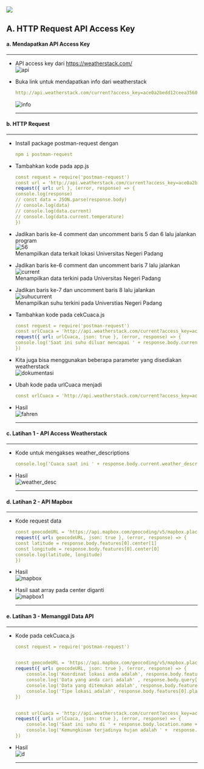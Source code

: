 <h1 float="left">
  <img src="https://readme-typing-svg.herokuapp.com?font=Urbanist&pause=1000&color=1EC309&width=700&lines=Modul+2+-+Node.js+Module+System+dan+Command+Line+Arguments" />
</h1>

<h2>
  A. HTTP Request  API Access Key
</h2>

<h4>
  a. Mendapatkan API Access Key
</h4> <hr>

   - API access key dari  https://weatherstack.com/ <br>
    ![api](https://github.com/alixa01/Prak_PJ_Alixa-Arivya-Tofer/assets/94752755/73a009e5-c16e-4579-8f3f-bf4c5f7d0320)

  - Buka link untuk mendapatkan info dari weatherstack
    ```yml
    http://api.weatherstack.com/current?access_key=ace0a2bedd12ceea356021a84772d3e2&query=-0.8970118486723626,100.35076508280925
    ```
    ![info](https://github.com/alixa01/Prak_PJ_Alixa-Arivya-Tofer/assets/94752755/8f262a95-c912-48b3-8f9b-c743da99d12a) <hr>

<h4>
  b. HTTP Request
</h4> <hr>

  - Install package postman-request dengan
    ```yml
    npm i postman-request
    ```

  - Tambahkan kode pada app.js
    ```yml
    const request = require('postman-request')
    const url = 'http://api.weatherstack.com/current?access_key=ace0a2bedd12ceea356021a84&query=-0.8970118486723626,100.35076508280925'
    request({ url: url }, (error, response) => {
    console.log(response)
    // const data = JSON.parse(response.body)
    // console.log(data)
    // console.log(data.current)
    // console.log(data.current.temperature)
    })
    ```

  - Jadikan baris ke-4 comment dan uncomment baris 5 dan 6 lalu jalankan program <br>
    ![56](https://github.com/alixa01/Prak_PJ_Alixa-Arivya-Tofer/assets/94752755/cdc8c384-c1c7-4b85-b788-62ec48cf67f1) <br>
    Menampilkan data terkait lokasi Universitas Negeri Padang

  - Jadikan baris ke-6 comment dan uncomment baris 7 lalu jalankan <br>
  ![current](https://github.com/alixa01/Prak_PJ_Alixa-Arivya-Tofer/assets/94752755/57069127-40f4-419b-a71b-2f6b32907842) <br>
  Menampilkan data terkini pada Universitas Negeri Padang

  - Jadikan baris ke-7 dan uncomment baris 8 lalu jalankan <br>
  ![suhucurrent](https://github.com/alixa01/Prak_PJ_Alixa-Arivya-Tofer/assets/94752755/eadaeacb-90a9-4bbe-b0d2-01f7526c6beb) <br>
  Menampilkan suhu terkini pada Universtias Negeri Padang
   
  - Tambahkan kode pada cekCuaca.js
    ```yml
    const request = require('postman-request')
    const urlCuaca = 'http://api.weatherstack.com/current?access_key=ace0a2bedd12ceea356021a84&query=-0.8970118486723626,100.35076508280925'
    request({ url: urlCuaca, json: true }, (error, response) => {
    console.log('Saat ini suhu diluar mencapai ' + response.body.current.temperature + ' derajat celcius. Kemungkinan terjadinya hujan adalah ' + response.body.current.precip + '%')
    })
    ```

  - Kita juga bisa menggunakan beberapa parameter yang disediakan weatherstack <br>
    ![dokumentasi](https://github.com/alixa01/Prak_PJ_Alixa-Arivya-Tofer/assets/94752755/3ad06ff5-de93-4392-9ef2-e74dc767a080)

  - Ubah kode pada urlCuaca menjadi
      ```yml
      const urlCuaca = 'http://api.weatherstack.com/current?access_key=ace0a2bedd12ceea356021a84&query=-0.8970118486723626,100.35076508280925&units=f'
      ```

  - Hasil <br>
    ![fahren](https://github.com/alixa01/Prak_PJ_Alixa-Arivya-Tofer/assets/94752755/d015525d-bb55-42b1-a397-b2d15b678b77) <hr>


<h4>
  c. Latihan 1 - API Access Weatherstack
</h4> <hr>

  - Kode untuk mengakses weather_descriptions
    ```yml
    console.log('Cuaca saat ini ' + response.body.current.weather_descriptions[0])
    ```

  - Hasil <br>
    ![weather_desc](https://github.com/alixa01/Prak_PJ_Alixa-Arivya-Tofer/assets/94752755/e9aedce8-92a7-4bfb-bab5-8048c76ad1d2) <hr>


<h4>
  d. Latihan 2 - API Mapbox
</h4>    <hr>

   - Kode request data
     ```yml
     const geocodeURL = 'https://api.mapbox.com/geocoding/v5/mapbox.places/padang.json?language=id&access_token=pk.eyJ1IjoiYWxpeGEwNyIsImEiOiJjbG4zZmtrdGowaXhhMmpudzBsajhlcjdhIn0.IYe6HT-oaSNbmuV_esV4zw&limit=1'
     request({ url: geocodeURL, json: true }, (error, response) => {
     const latitude = response.body.features[0].center[1]
     const longitude = response.body.features[0].center[0]
     console.log(latitude, longitude)
     })
     ```

  - Hasil <br>
    ![mapbox](https://github.com/alixa01/Prak_PJ_Alixa-Arivya-Tofer/assets/94752755/3a9acf8b-f269-4828-95ae-d720c8c3a015)

  - Hasil saat array pada center diganti <br>
    ![mapbox1](https://github.com/alixa01/Prak_PJ_Alixa-Arivya-Tofer/assets/94752755/c1ef71e9-07f2-4a05-a6ed-90398a0ca281) <hr>


<h4>
  e. Latihan 3 - Memanggil Data API
</h4>     <hr>

  - Kode pada cekCuaca.js
    ```yml
    const request = require('postman-request')


    const geocodeURL = 'https://api.mapbox.com/geocoding/v5/mapbox.places/padang.json?language=id&access_token=pk.eyJ1IjoiYWxpeGEwNyIsImEiOiJjbG4zZmtrdGowaXhhMmpudzBsajhlcjdhIn0.IYe6HT-oaSNbmuV_esV4zw&limit=1'
    request({ url: geocodeURL, json: true }, (error, response) => {
        console.log('Koordinat lokasi anda adalah', response.body.features[0].center[0] + ' ' + response.body.features[0].center[1])
        console.log('Data yang anda cari adalah' , response.body.query[0])
        console.log('Data yang ditemukan adalah', response.body.features[0].place_name)
        console.log('Tipe lokasi adalah', response.body.features[0].place_type[0])
    })
    
    
    const urlCuaca = 'http://api.weatherstack.com/current?access_key=ace0a2bedd12ceea356021a84772d3e2&query=-0.8970118486723626,100.35076508280925&units=m'
    request({ url: urlCuaca, json: true }, (error, response) => {
        console.log('Saat ini suhu di ' + response.body.location.name + ' mencapai ' + response.body.current.temperature + ' derajat celcius')
        console.log('Kemungkinan terjadinya hujan adalah ' +  response.body.current.precip + ' %')
    })
    ```

  - Hasil <br>
    ![d](https://github.com/alixa01/Prak_PJ_Alixa-Arivya-Tofer/assets/94752755/f0f673e3-ed7b-483f-b836-ecc2424ec8a5) <hr>
